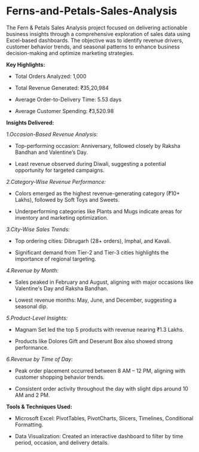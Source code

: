 # Ferns-and-Petals-Sales-Analysis
The Fern & Petals Sales Analysis project focused on delivering actionable business insights through a comprehensive exploration of sales data using Excel-based dashboards. The objective was to identify revenue drivers, customer behavior trends, and seasonal patterns to enhance business decision-making and optimize marketing strategies.

**Key Highlights:**
- Total Orders Analyzed: 1,000

- Total Revenue Generated: ₹35,20,984

- Average Order-to-Delivery Time: 5.53 days

- Average Customer Spending: ₹3,520.98

**Insights Delivered:**

_1.Occasion-Based Revenue Analysis:_

- Top-performing occasion: Anniversary, followed closely by Raksha Bandhan and Valentine’s Day.

- Least revenue observed during Diwali, suggesting a potential opportunity for targeted campaigns.

_2.Category-Wise Revenue Performance:_

- Colors emerged as the highest revenue-generating category (₹10+ Lakhs), followed by Soft Toys and Sweets.

- Underperforming categories like Plants and Mugs indicate areas for inventory and marketing optimization.

_3.City-Wise Sales Trends:_

- Top ordering cities: Dibrugarh (28+ orders), Imphal, and Kavali.

- Significant demand from Tier-2 and Tier-3 cities highlights the importance of regional targeting.

_4.Revenue by Month:_

- Sales peaked in February and August, aligning with major occasions like Valentine's Day and Raksha Bandhan.

- Lowest revenue months: May, June, and December, suggesting a seasonal dip.

_5.Product-Level Insights:_

- Magnam Set led the top 5 products with revenue nearing ₹1.3 Lakhs.

- Products like Dolores Gift and Deserunt Box also showed strong performance.

_6.Revenue by Time of Day:_

- Peak order placement occurred between 8 AM – 12 PM, aligning with customer shopping behavior trends.

- Consistent order activity throughout the day with slight dips around 10 AM and 2 PM.

**Tools & Techniques Used:**
- Microsoft Excel: PivotTables, PivotCharts, Slicers, Timelines, Conditional Formatting.

- Data Visualization: Created an interactive dashboard to filter by time period, occasion, and delivery details.

